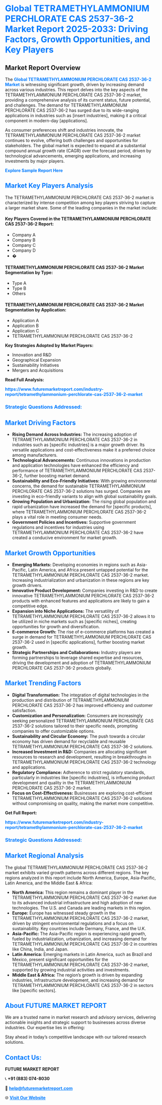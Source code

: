 <h1 style="color: #007BFF;">Global TETRAMETHYLAMMONIUM PERCHLORATE CAS 2537-36-2 Market Report 2025-2033: Driving Factors, Growth Opportunities, and Key Players</h1>

<section id="overview">
<h2>Market Report Overview</h2>
<p>The <a href="https://www.futuremarketreport.com/industry-report/tetramethylammonium-perchlorate-cas-2537-36-2-market" style="color: #007BFF; text-decoration: none;"><strong>Global TETRAMETHYLAMMONIUM PERCHLORATE CAS 2537-36-2 Market</strong></a> is witnessing significant growth, driven by increasing demand across various industries. This report delves into the key aspects of the TETRAMETHYLAMMONIUM PERCHLORATE CAS 2537-36-2 market, providing a comprehensive analysis of its current status, future potential, and challenges. The demand for TETRAMETHYLAMMONIUM PERCHLORATE CAS 2537-36-2 has surged due to its wide-ranging applications in industries such as [insert industries], making it a critical component in modern-day [applications].</p>
<p>As consumer preferences shift and industries innovate, the TETRAMETHYLAMMONIUM PERCHLORATE CAS 2537-36-2 market continues to evolve, offering both challenges and opportunities for stakeholders. The global market is expected to expand at a substantial compound annual growth rate (CAGR) over the forecast period, driven by technological advancements, emerging applications, and increasing investments by major players.</p>
</section>

<section id="overview">
<p><a href="https://www.futuremarketreport.com/request-sample/reportId=121319" style="color: #007BFF; text-decoration: none;"><strong>Explore Sample Report Here</strong></a></p>
</section>

<section id="key-players">
<h2 style="color: #007BFF;">Market Key Players Analysis</h2>
<p>The TETRAMETHYLAMMONIUM PERCHLORATE CAS 2537-36-2 market is characterized by intense competition among key players striving to capture a larger market share. Some of the leading companies in the market include:</p>
<h4>Key Players Covered in the TETRAMETHYLAMMONIUM PERCHLORATE CAS 2537-36-2 Report:</h4>
<ul><li>Company A</li><li>Company B</li><li>Company C</li><li>Company D</li><li>�</li></ul>
<h4>TETRAMETHYLAMMONIUM PERCHLORATE CAS 2537-36-2 Market Segmentation by Type:</h4>
<ul><li>Type A</li><li>Type B</li><li>Others</li></ul>

<h4>TETRAMETHYLAMMONIUM PERCHLORATE CAS 2537-36-2 Market Segmentation by Application:</h4>
<ul><li>Application A</li><li>Application B</li><li>Application C</li><li>TETRAMETHYLAMMONIUM PERCHLORATE CAS 2537-36-2</li></ul>
<p><strong>Key Strategies Adopted by Market Players:</strong></p>
<ul>
<li>Innovation and R&D</li>
<li>Geographical Expansion</li>
<li>Sustainability Initiatives</li>
<li>Mergers and Acquisitions</li>
</ul>
</section>

<section>
<p><strong>Read Full Analysis: </strong></p><a href="https://www.futuremarketreport.com/industry-report/tetramethylammonium-perchlorate-cas-2537-36-2-market" style="color: #007BFF; text-decoration: none;"><strong>https://www.futuremarketreport.com/industry-report/tetramethylammonium-perchlorate-cas-2537-36-2-market</strong></a>
<h3 style="color: #007BFF;">Strategic Questions Addressed:</h3>
</section>

<section id="driving-factors">
<h2 style="color: #007BFF;">Market Driving Factors</h2>
<ul>
<li><strong>Rising Demand Across Industries:</strong> The increasing adoption of TETRAMETHYLAMMONIUM PERCHLORATE CAS 2537-36-2 in industries such as [specific industries] is a major growth driver. Its versatile applications and cost-effectiveness make it a preferred choice among manufacturers.</li>
<li><strong>Technological Advancements:</strong> Continuous innovations in production and application technologies have enhanced the efficiency and performance of TETRAMETHYLAMMONIUM PERCHLORATE CAS 2537-36-2, further boosting market demand.</li>
<li><strong>Sustainability and Eco-Friendly Initiatives:</strong> With growing environmental concerns, the demand for sustainable TETRAMETHYLAMMONIUM PERCHLORATE CAS 2537-36-2 solutions has surged. Companies are investing in eco-friendly variants to align with global sustainability goals.</li>
<li><strong>Growing Population and Urbanization:</strong> The rising global population and rapid urbanization have increased the demand for [specific products], where TETRAMETHYLAMMONIUM PERCHLORATE CAS 2537-36-2 plays a vital role in meeting consumer needs.</li>
<li><strong>Government Policies and Incentives:</strong> Supportive government regulations and incentives for industries using TETRAMETHYLAMMONIUM PERCHLORATE CAS 2537-36-2 have created a conducive environment for market growth.</li>
</ul>
</section>

<section id="growth-opportunities">
<h2 style="color: #007BFF;">Market Growth Opportunities</h2>
<ul>
<li><strong>Emerging Markets:</strong> Developing economies in regions such as Asia-Pacific, Latin America, and Africa present untapped potential for the TETRAMETHYLAMMONIUM PERCHLORATE CAS 2537-36-2 market. Increasing industrialization and urbanization in these regions are key growth drivers.</li>
<li><strong>Innovative Product Development:</strong> Companies investing in R&D to create innovative TETRAMETHYLAMMONIUM PERCHLORATE CAS 2537-36-2 products with enhanced features and applications are likely to gain a competitive edge.</li>
<li><strong>Expansion into Niche Applications:</strong> The versatility of TETRAMETHYLAMMONIUM PERCHLORATE CAS 2537-36-2 allows it to be utilized in niche markets such as [specific niches], creating opportunities for growth and diversification.</li>
<li><strong>E-commerce Growth:</strong> The rise of e-commerce platforms has created a surge in demand for TETRAMETHYLAMMONIUM PERCHLORATE CAS 2537-36-2 used in [specific applications], further boosting market growth.</li>
<li><strong>Strategic Partnerships and Collaborations:</strong> Industry players are forming partnerships to leverage shared expertise and resources, driving the development and adoption of TETRAMETHYLAMMONIUM PERCHLORATE CAS 2537-36-2 products globally.</li>
</ul>
</section>

<section id="trending-factors">
<h2 style="color: #007BFF;">Market Trending Factors</h2>
<ul>
<li><strong>Digital Transformation:</strong> The integration of digital technologies in the production and distribution of TETRAMETHYLAMMONIUM PERCHLORATE CAS 2537-36-2 has improved efficiency and customer satisfaction.</li>
<li><strong>Customization and Personalization:</strong> Consumers are increasingly seeking personalized TETRAMETHYLAMMONIUM PERCHLORATE CAS 2537-36-2 solutions tailored to their specific needs, prompting companies to offer customizable options.</li>
<li><strong>Sustainability and Circular Economy:</strong> The push towards a circular economy has driven demand for recyclable and reusable TETRAMETHYLAMMONIUM PERCHLORATE CAS 2537-36-2 solutions.</li>
<li><strong>Increased Investment in R&D:</strong> Companies are allocating significant resources to research and development, resulting in breakthroughs in TETRAMETHYLAMMONIUM PERCHLORATE CAS 2537-36-2 technology and applications.</li>
<li><strong>Regulatory Compliance:</strong> Adherence to strict regulatory standards, particularly in industries like [specific industries], is influencing product development and quality in the TETRAMETHYLAMMONIUM PERCHLORATE CAS 2537-36-2 market.</li>
<li><strong>Focus on Cost-Effectiveness:</strong> Businesses are exploring cost-efficient TETRAMETHYLAMMONIUM PERCHLORATE CAS 2537-36-2 solutions without compromising on quality, making the market more competitive.</li>
</ul>
</section>

<section>
<p><strong>Get Full Report: </strong></p><a href="https://www.futuremarketreport.com/industry-report/tetramethylammonium-perchlorate-cas-2537-36-2-market" style="color: #007BFF; text-decoration: none;"><strong>https://www.futuremarketreport.com/industry-report/tetramethylammonium-perchlorate-cas-2537-36-2-market</strong></a>
<h3 style="color: #007BFF;">Strategic Questions Addressed:</h3>
</section>


<section id="regional-analysis">
<h2 style="color: #007BFF;">Market Regional Analysis</h2>
<p>The global TETRAMETHYLAMMONIUM PERCHLORATE CAS 2537-36-2 market exhibits varied growth patterns across different regions. The key regions analyzed in this report include North America, Europe, Asia-Pacific, Latin America, and the Middle East & Africa:</p>
<ul>
<li><strong>North America:</strong> This region remains a dominant player in the TETRAMETHYLAMMONIUM PERCHLORATE CAS 2537-36-2 market due to its advanced industrial infrastructure and high adoption of new technologies. The U.S. and Canada are leading markets in this region.</li>
<li><strong>Europe:</strong> Europe has witnessed steady growth in the TETRAMETHYLAMMONIUM PERCHLORATE CAS 2537-36-2 market, driven by stringent environmental regulations and a focus on sustainability. Key countries include Germany, France, and the U.K.</li>
<li><strong>Asia-Pacific:</strong> The Asia-Pacific region is experiencing rapid growth, fueled by industrialization, urbanization, and increasing demand for TETRAMETHYLAMMONIUM PERCHLORATE CAS 2537-36-2 in countries like China, India, and Japan.</li>
<li><strong>Latin America:</strong> Emerging markets in Latin America, such as Brazil and Mexico, present significant opportunities for the TETRAMETHYLAMMONIUM PERCHLORATE CAS 2537-36-2 market, supported by growing industrial activities and investments.</li>
<li><strong>Middle East & Africa:</strong> The region’s growth is driven by expanding industries, infrastructure development, and increasing demand for TETRAMETHYLAMMONIUM PERCHLORATE CAS 2537-36-2 in sectors like [specific sectors].</li>
</ul>
</section>

<footer>
<h2 style="color: #007BFF;">About FUTURE MARKET REPORT</h2>
<p>We are a trusted name in market research and advisory services, delivering actionable insights and strategic support to businesses across diverse industries. Our expertise lies in offering:</p>

<p>Stay ahead in today’s competitive landscape with our tailored research solutions.</p>

<h2 style="color: #007BFF;">Contact Us:</h2>
<p><strong>FUTURE MARKET REPORT</strong></p>
<p>📞 <strong>+91 (883) 074-8030</strong></p>
<p>📧 <strong><a href="mailto:help@futuremarketreport.com" style="color: #007BFF;">help@futuremarketreport.com</a></strong></p>
<p>🌐 <strong><a href="https://www.futuremarketreport.com/" style="color: #007BFF;">Visit Our Website</a></strong></p>
</footer>